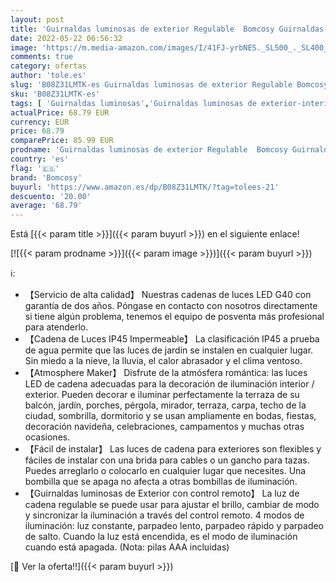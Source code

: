 ```yaml
---
layout: post
title: 'Guirnaldas luminosas de exterior Regulable  Bomcosy Guirnaldas Luces Exterior de Control Remoto  30M/50+2 LED  4 Modos Cadena de Luces IP45 Impermeable para Jardín  Navidad  Terraza  Patio  Fiestas'
date: 2022-05-22 06:56:32
image: 'https://m.media-amazon.com/images/I/41FJ-yrbNES._SL500_._SL400_.jpg'
comments: true
category: ofertas
author: 'tole.es'
slug: 'B08Z31LMTK-es Guirnaldas luminosas de exterior Regulable Bomcosy...'
sku: 'B08Z31LMTK-es'
tags: [ 'Guirnaldas luminosas','Guirnaldas luminosas de exterior-interior','Iluminación','bomcosy','navidad','🇪🇸', ]
actualPrice: 68.79 EUR
currency: EUR
price: 68.79
comparePrice: 85.99 EUR
prodname: 'Guirnaldas luminosas de exterior Regulable  Bomcosy Guirnaldas Luces Exterior de Control Remoto  30M/50+2 LED  4 Modos Cadena de Luces IP45 Impermeable para Jardín  Navidad  Terraza  Patio  Fiestas'
country: 'es'
flag: '🇪🇸'
brand: 'Bomcosy'
buyurl: 'https://www.amazon.es/dp/B08Z31LMTK/?tag=tolees-21'
descuento: '20.00'
average: '68.79'
---
```


Está [{{< param title >}}]({{< param buyurl >}}) en el siguiente enlace!

[![{{< param prodname >}}]({{< param image >}})]({{< param buyurl >}})

ℹ️:

- 【Servicio de alta calidad】 Nuestras cadenas de luces LED G40 con garantía de dos años. Póngase en contacto con nosotros directamente si tiene algún problema, tenemos el equipo de posventa más profesional para atenderlo.
- 【Cadena de Luces IP45 Impermeable】 La clasificación IP45 a prueba de agua permite que las luces de jardín se instalen en cualquier lugar. Sin miedo a la nieve, la lluvia, el calor abrasador y el clima ventoso.
- 【Atmosphere Maker】 Disfrute de la atmósfera romántica: las luces LED de cadena adecuadas para la decoración de iluminación interior / exterior. Pueden decorar e iluminar perfectamente la terraza de su balcón, jardín, porches, pérgola, mirador, terraza, carpa, techo de la ciudad, sombrilla, dormitorio y se usan ampliamente en bodas, fiestas, decoración navideña, celebraciones, campamentos y muchas otras ocasiones.
- 【Fácil de instalar】 Las luces de cadena para exteriores son flexibles y fáciles de instalar con una brida para cables o un gancho para tazas. Puedes arreglarlo o colocarlo en cualquier lugar que necesites. Una bombilla que se apaga no afecta a otras bombillas de iluminación.
- 【Guirnaldas luminosas de Exterior con control remoto】 La luz de cadena regulable se puede usar para ajustar el brillo, cambiar de modo y sincronizar la iluminación a través del control remoto. 4 modos de iluminación: luz constante, parpadeo lento, parpadeo rápido y parpadeo de salto. Cuando la luz está encendida, es el modo de iluminación cuando está apagada. (Nota: pilas AAA incluidas)

[🛒 Ver la oferta!!]({{< param buyurl >}})
